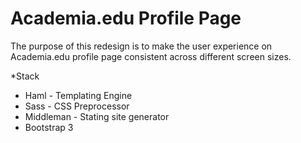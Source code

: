 Academia.edu Profile Page
====================

The purpose of this redesign is to make the user experience on Academia.edu profile page consistent across different screen sizes.


*Stack
  - Haml - Templating Engine
  - Sass - CSS Preprocessor
  - Middleman - Stating site generator
  - Bootstrap 3
